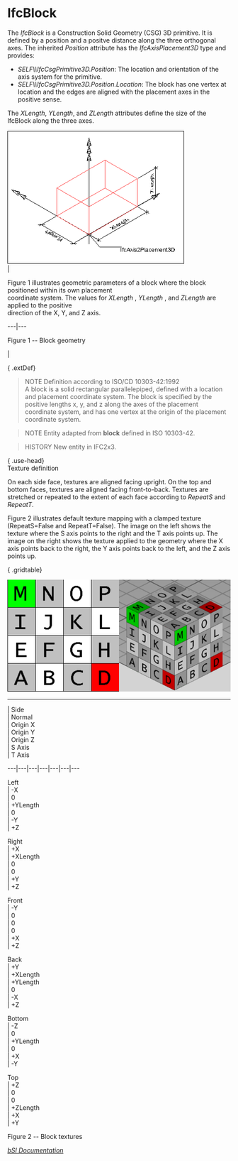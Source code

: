 IfcBlock
========
The _IfcBlock_ is a Construction Solid Geometry (CSG) 3D primitive. It is
defined by a position and a positve distance along the three orthogonal axes.
The inherited _Position_ attribute has the _IfcAxisPlacement3D_ type and
provides:  
  
* _SELF\\\IfcCsgPrimitive3D.Position_: The location and orientation of the axis system for the primitive.  
* _SELF\\\IfcCsgPrimitive3D.Position.Location_: The block has one vertex at location and the edges are aligned with the placement axes in the positive sense.  
  
The _XLength_, _YLength_, and _ZLength_ attributes define the size of the
IfcBlock along the three axes.  
  
  
  
![block](../figures/ifcblock-layout1.png)  
|  

Figure 1 illustrates geometric parameters of a block where the block
positioned within its own placement  
coordinate system. The values for _XLength_ , _YLength_ , and _ZLength_ are
applied to the positive  
direction of the X, Y, and Z axis.

  
  
  
---|---  
  
  
  

Figure 1 -- Block geometry

  
  
|  
  
  
  
  
{ .extDef}  
> NOTE  Definition according to ISO/CD 10303-42:1992  
> A block is a solid rectangular parallelepiped, defined with a location and
> placement coordinate system. The block is specified by the positive lengths
> x, y, and z along the axes of the placement coordinate system, and has one
> vertex at the origin of the placement coordinate system.  
  
> NOTE  Entity adapted from **block** defined in ISO 10303-42.  
  
> HISTORY  New entity in IFC2x3.  
  
{ .use-head}  
Texture definition  
  
On each side face, textures are aligned facing upright. On the top and bottom
faces, textures are aligned facing front-to-back. Textures are stretched or
repeated to the extent of each face according to _RepeatS_ and _RepeatT_.  
  
Figure 2 illustrates default texture mapping with a clamped texture
(RepeatS=False and RepeatT=False). The image on the left shows the texture
where the S axis points to the right and the T axis points up. The image on
the right shows the texture applied to the geometry where the X axis points
back to the right, the Y axis points back to the left, and the Z axis points
up.  
  
  
  
{ .gridtable}  
  
  
![texture](../figures/ifcblock-texture.png)  
  
---  
  
  
  
  
  
| Side  
| Normal  
| Origin X  
| Origin Y  
| Origin Z  
| S Axis  
| T Axis  
  
---|---|---|---|---|---|---  
  
  
Left  
| -X  
| 0  
| +YLength  
| 0  
| -Y  
| +Z  
  
  
  
Right  
| +X  
| +XLength  
| 0  
| 0  
| +Y  
| +Z  
  
  
  
Front  
| -Y  
| 0  
| 0  
| 0  
| +X  
| +Z  
  
  
  
Back  
| +Y  
| +XLength  
| +YLength  
| 0  
| -X  
| +Z  
  
  
  
Bottom  
| -Z  
| 0  
| +YLength  
| 0  
| +X  
| -Y  
  
  
  
Top  
| +Z  
| 0  
| 0  
| +ZLength  
| +X  
| +Y  
  
  
  
  
  
  
  
  

Figure 2 -- Block textures

  
  
  
  
  
[ _bSI
Documentation_](https://standards.buildingsmart.org/IFC/DEV/IFC4_2/FINAL/HTML/schema/ifcgeometricmodelresource/lexical/ifcblock.htm)


